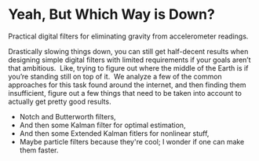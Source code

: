 # Yeah, But Which Way is Down?
Practical digital filters for eliminating gravity from accelerometer readings.

Drastically slowing things down, you can still get half-decent results when designing simple digital filters with limited requirements if your goals aren’t that ambitious.  Like, trying to figure out where the middle of the Earth is if you’re standing still on top of it.  We analyze a few of the common approaches for this task found around the internet, and then finding them insufficient, figure out a few things that need to be taken into account to actually get pretty good results.

 - Notch and Butterworth filters,
 - And then some Kalman filter for optimal estimation,
 - And then some Extended Kalman fitlers for nonlinear stuff,
 - Maybe particle filters because they're cool; I wonder if one can make them faster.
